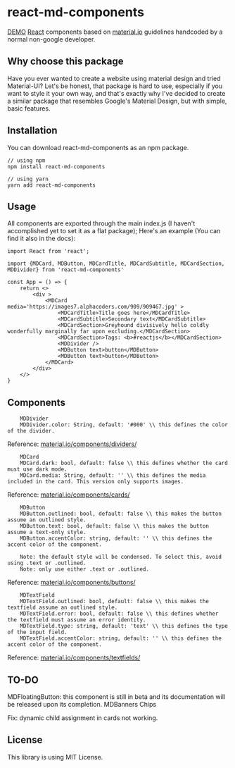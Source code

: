 # react-md-components
[DEMO](https://xnicklaj.github.io/react-md-components/)
[React](https://reactjs.org) components based on [material.io](https://material.io) guidelines handcoded by a normal non-google developer.

## Why choose this package
Have you ever wanted to create a website using material design and tried Material-UI? Let's be honest, that package is hard to use, especially if you want to style it your own way, and that's exactly why I've decided to create a similar package that resembles Google's Material Design, but with simple, basic features.

## Installation
You can download react-md-components as an npm package.

```
// using npm
npm install react-md-components

// using yarn
yarn add react-md-components

```

## Usage 

All components are exported through the main index.js (I haven't accomplished yet to set it as a flat package);
Here's an example (You can find it also in the docs):

```
import React from 'react';

import {MDCard, MDButton, MDCardTitle, MDCardSubtitle, MDCardSection, MDDivider} from 'react-md-components'

const App = () => {
    return <>
        <div >
            <MDCard media='https://images7.alphacoders.com/909/909467.jpg' >
                <MDCardTitle>Title goes here</MDCardTitle>
                <MDCardSubtitle>Secondary text</MDCardSubtitle>
                <MDCardSection>Greyhound divisively hello coldly wonderfully marginally far upon excluding.</MDCardSection>
                <MDCardSection>Tags: <b>#reactjs</b></MDCardSection>
                <MDDivider />
                <MDButton text>button</MDButton>
                <MDButton text>button</MDButton>
            </MDCard>
        </div>
    </>
}
```

## Components

```
    MDDivider
    MDDivider.color: String, default: '#000' \\ this defines the color of the divider.
```
Reference: [material.io/components/dividers/](https://material.io/components/dividers/)
```
    MDCard
    MDCard.dark: bool, default: false \\ this defines whether the card must use dark mode.
    MDCard.media: String, default: '' \\ this defines the media included in the card. This version only supports images.
```
Reference: [material.io/components/cards/](https://material.io/components/cards/)
```
    MDButton
    MDButton.outlined: bool, default: false \\ this makes the button assume an outlined style.
    MDButton.text: bool, default: false \\ this makes the button assume a text-only style.
    MDButton.accentColor: string, default: '' \\ this defines the accent color of the component.

    Note: the default style will be condensed. To select this, avoid using .text or .outlined.
    Note: only use either .text or .outlined.
```
Reference: [material.io/components/buttons/](https://material.io/components/buttons/)
```
    MDTextField
    MDTextField.outlined: bool, default: false \\ this makes the textfield assume an outlined style.
    MDTextField.error: bool, default: false \\ this defines whether the textfield must assume an error identity.
    MDTextField.type: string, default: 'text' \\ this defines the type of the input field.
    MDTextField.accentColor: string, default: '' \\ this defines the accent color of the component.
```
Reference: [material.io/components/textfields/](https://material.io/components/textfields/)

## TO-DO

MDFloatingButton: this component is still in beta and its documentation will be released upon its completion.
MDBanners
Chips

Fix: dynamic child assignment in cards not working.

## License
This library is using MIT License.